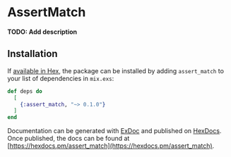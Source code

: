 # AssertMatch

**TODO: Add description**

## Installation

If [available in Hex](https://hex.pm/docs/publish), the package can be installed
by adding `assert_match` to your list of dependencies in `mix.exs`:

```elixir
def deps do
  [
    {:assert_match, "~> 0.1.0"}
  ]
end
```

Documentation can be generated with [ExDoc](https://github.com/elixir-lang/ex_doc)
and published on [HexDocs](https://hexdocs.pm). Once published, the docs can
be found at [https://hexdocs.pm/assert_match](https://hexdocs.pm/assert_match).

